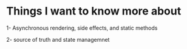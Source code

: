 # Things I want to know more about

1- Asynchronous rendering, side effects, and static methods

2- source of truth and state managemnet 
